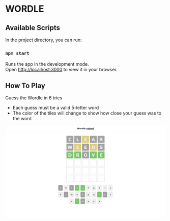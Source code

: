 # WORDLE

## Available Scripts

In the project directory, you can run:

### `npm start`

Runs the app in the development mode.\
Open [http://localhost:3000](http://localhost:3000) to view it in your browser.

## How To Play

Guess the Wordle in 6 tries

-   Each guess must be a valid 5-letter word
-   The color of the tiles will change to show how close your guess was to the word

![Wordle](image/wordle.png)